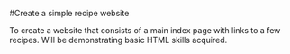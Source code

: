 #Create a simple recipe website 

To create a website that consists of a main index page with links to a few recipes. Will be demonstrating basic HTML skills acquired.

